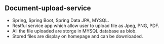 ## Document-upload-service

- Spring, Spring Boot, Spring Data JPA, MYSQL.
- Restful service app which allow user to upload file as Jpeg, PNG, PDF.
- All the file uploaded are storge in MYSQL database as blob.
- Stored files are display on homepage and can be downloaded.
